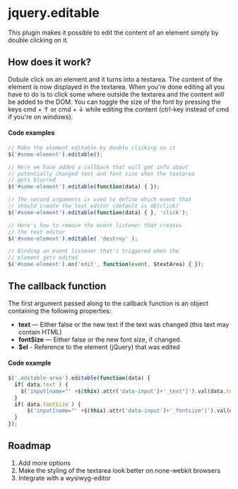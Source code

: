 # jquery.editable

This plugin makes it possible to edit the content of an element simply by double clicking on it. 

## How does it work?

Dobule click on an element and it turns into a textarea. The content of the element is now displayed in the textarea. 
When you're done editing all you have to do is to click some where outside the textarea and the content will
be added to the DOM. You can toggle the size of the font by pressing the keys cmd + &uarr; or cmd + &darr; while editing the content 
(ctrl-key instead of cmd if you're on windows).


#### Code examples

```js
// Make the element editable by double clicking on it
$('#some-element').editable(); 

// Here we have added a callback that will get info about 
// potentially changed text and font size when the textarea
// gets blurred
$('#some-element').editable(function(data) { }); 

// The second arguments is used to define which event that 
// should create the text editor (default is dblclick)
$('#some-element').editable(function(data) { }, 'click'); 

// Here's how to remove the event listener that creates 
// the text editor
$('#some-element').editable( 'destroy' ); 

// Binding an event listener that's triggered when the
// element gets edited
$('#some-element').on('edit', function(event, $textArea) { }); 
```

## The callback function

The first argument passed along to the callback function is an object containing the following properties:

- **text** — Either false or the new text if the text was changed (this text may contain HTML)
- **fontSize** — Either false or the new font size, if changed.
- **$el** - Reference to the element (jQuery) that was edited


#### Code example

```js
$('.editable-area').editable(function(data) {
  if( data.text ) {
    $('input[name="' +$(this).attr('data-input')+'_text"]').val(data.text);
  }
  if( data.fontSize ) {
      $('input[name="' +$(this).attr('data-input')+'_fontsize"]').val(data.fontSize);
  } 
});
```

## Roadmap

1. Add more options
2. Make the styling of the textarea look better on none-webkit browsers
3. Integrate with a wysiwyg-editor
